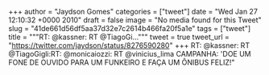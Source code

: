 
+++
author = "Jaydson Gomes"
categories = ["tweet"]
date = "Wed Jan 27 12:10:32 +0000 2010"
draft = false
image = "No media found for this Tweet"
slug = "41de661d56df5aa37d32e7c2614b466fa20f5a1e"
tags = ["tweet"]
title = """RT: @kassner: RT @TiagoGi..."""
tweet = true
tweet_url = "https://twitter.com/jaydson/status/8276590280"
+++
RT: @kassner: RT @TiagoGigli:RT: @monicaiozzi: RT @vinicius_lima CAMPANHA: 'DOE UM FONE DE OUVIDO PARA UM FUNKEIRO E FAÇA UM ÔNIBUS FELIZ!"
